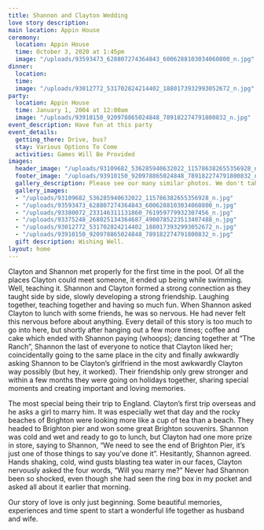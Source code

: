 ```yaml
---
title: Shannon and Clayton Wedding
love story description: 
main location: Appin House
ceremony:
  location: Appin House
  time: October 3, 2020 at 1:45pm
  image: "/uploads/93593473_628807274364843_6006288103034060800_n.jpg"
dinner:
  location: 
  time: 
  image: "/uploads/93012772_531702824214402_1880173932993052672_n.jpg"
party:
  location: Appin House
  time: January 1, 2004 at 12:00am
  image: "/uploads/93910150_920978865024848_789182274791800832_n.jpg"
event_description: Have fun at this party
event_details:
  getting_there: Drive, bus?
  stay: Various Options To Come
  activities: Games Will Be Provided
images:
  header_image: "/uploads/93109682_536285940632022_115786382655356928_n.jpg"
  footer_image: "/uploads/93910150_920978865024848_789182274791800832_n.jpg"
  gallery_description: Please see our many similar photos. We don't take many.
  gallery_images:
  - "/uploads/93109682_536285940632022_115786382655356928_n.jpg"
  - "/uploads/93593473_628807274364843_6006288103034060800_n.jpg"
  - "/uploads/93380072_233146311131860_761959779932307456_n.jpg"
  - "/uploads/93375248_268025134364687_4900785223513407488_n.jpg"
  - "/uploads/93012772_531702824214402_1880173932993052672_n.jpg"
  - "/uploads/93910150_920978865024848_789182274791800832_n.jpg"
  gift description: Wishing Well.
layout: home
---
```


Clayton and Shannon met properly for the first time in the pool. Of all the places Clayton could meet someone, it ended up being while swimming. Well, teaching it. Shannon and Clayton formed a strong connection as they taught side by side, slowly developing a strong friendship. Laughing together, teaching together and having so much fun. When Shannon asked Clayton to lunch with some friends, he was so nervous. He had never felt this nervous before about anything. Every detail of this story is too much to go into here, but shortly after hanging out a few more times; coffee and cake which ended with Shannon paying (whoops); dancing together at “The Ranch”, Shannon the last of everyone to notice that Clayton liked her; coincidentally going to the same place in the city and finally awkwardly asking Shannon to be Clayton’s girlfriend in the most awkwardly Clayton way possibly (but hey, it worked). Their friendship only grew stronger and within a few months they were going on holidays together, sharing special moments and creating important and loving memories. 

The most special being their trip to England. Clayton’s first trip overseas and he asks a girl to marry him. It was especially wet that day and the rocky beaches of Brighton were looking more like a cup of tea than a beach. They headed to Brighton pier and won some great Brighton souvenirs. Shannon was cold and wet and ready to go to lunch, but Clayton had one more prize in store, saying to Shannon, “We need to see the end of Brighton Pier, it’s just one of those things to say you’ve done it”. Hesitantly, Shannon agreed. Hands shaking, cold, wind gusts blasting tea water in our faces, Clayton nervously asked the four words, “Will you marry me?” Never had Shannon been so shocked, even though she had seen the ring box in my pocket and asked all about it earlier that morning. 

Our story of love is only just beginning. Some beautiful memories, experiences and time spent to start a wonderful life together as husband and wife.
